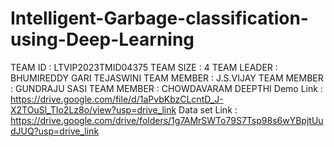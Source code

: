 # Intelligent-Garbage-classification-using-Deep-Learning
TEAM ID     : LTVIP2023TMID04375
TEAM SIZE   : 4
TEAM LEADER : BHUMIREDDY GARI TEJASWINI 
TEAM MEMBER : J.S.VIJAY 
TEAM MEMBER : GUNDRAJU SASI 
TEAM MEMBER : CHOWDAVARAM DEEPTHI 
Demo Link : https://drive.google.com/file/d/1aPvbKbzCLcntD_J-X2TOuSl_TIo2Lz8o/view?usp=drive_link
Data set Link : https://drive.google.com/drive/folders/1g7AMrSWTo79S7Tsp98s6wYBpjtUudJUQ?usp=drive_link
